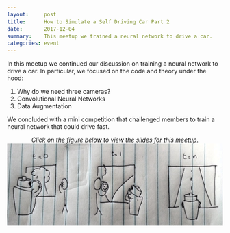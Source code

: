 ```yaml
---
layout:     post
title:      How to Simulate a Self Driving Car Part 2
date:       2017-12-04
summary:    This meetup we trained a neural network to drive a car.
categories: event
---
```


In this meetup we continued our discussion on training a neural network to drive a car. In particular, we focused on the code and theory under the hood:

1. Why do we need three cameras?
2. Convolutional Neural Networks
3. Data Augmentation

We concluded with a mini competition that challenged members to train a neural network that could drive fast.
<p align="center" style="text-decoration:none;">
	<a href="https://docs.google.com/presentation/d/1MxCy4TDtdkeG0Mgfy66GwCSiFMq1hE1zj9oHWgKg-do/edit#slide=id.p">
		<i>Click on the figure below to view the slides for this meetup.</i>
		<img src="https://github.com/hawaiimachinelearning/hawaiimachinelearning.github.io/raw/master/slides/how_to_teach_a%20robot_to_drive.jpg">
	</a>
</p>

